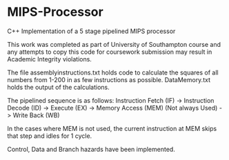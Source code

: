# MIPS-Processor
C++ Implementation of a 5 stage pipelined MIPS processor

This work was completed as part of University of Southampton course and any attempts to copy this code for coursework submission may result in Academic Integrity violations.

The file assemblyinstructions.txt holds code to calculate the squares of all numbers from 1-200 in as few instructions as possible.
DataMemory.txt holds the output of the calculations.

The pipelined sequence is as follows:
Instruction Fetch (IF) -> Instruction Decode (ID) -> Execute (EX) -> Memory Access (MEM) (Not always Used) -> Write Back (WB)

In the cases where MEM is not used, the current instruction at MEM skips that step and idles for 1 cycle.

Control, Data and Branch hazards have been implemented.
